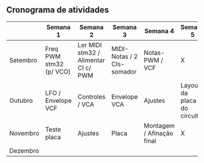 ## Cronograma de atividades

|        | Semana 1 | Semana 2 | Semana 3 | Semana 4 | Semana 5 |
|--------|----------|----------|----------|----------|----------|
|Setembro| Freq PWM stm32 (p/ VCO) | Ler MIDI stm32 / Alimentar CI c/ PWM  |MIDI-Notas / 2 CIs-somador  | Notas-PWM  / VCF | X |
|Outubro | LFO  / Envelope VCF | Controles  / VCA  | Envelope VCA | Ajustes | Layout da placa do circuito |
|Novembro| Teste placa  | Ajustes  | Placa | Montagem  / Afinação final | X   |
|Dezembro|   |  |  |  |  |
